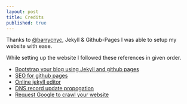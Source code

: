 ```yaml
---
layout: post
title: Credits
published: true
---
```


Thanks to [@barrycnyc](https://twitter.com/barrycnyc), Jekyll & Github-Pages I was able to setup my website with ease. 

While setting up the website I followed these references in given order. 

- [Bootstrap your blog using Jekyll and github pages](https://www.smashingmagazine.com/2014/08/build-blog-jekyll-github-pages/)
- [SEO for github pages](https://github.com/jekyll/jekyll-seo-tag#usage)
- [Online jekyll editor](https://prose.io)
- [DNS record update propogation](https://www.whatsmydns.net)
- [Request Google to crawl your website](http://stackoverflow.com/questions/9466360/how-to-request-google-to-re-crawl-my-website)
